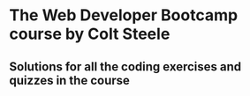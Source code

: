 # The Web Developer Bootcamp course by Colt Steele
## Solutions for all the coding exercises and quizzes in the course
